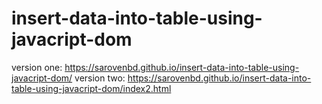 # insert-data-into-table-using-javacript-dom

version one: https://sarovenbd.github.io/insert-data-into-table-using-javacript-dom/
version two: https://sarovenbd.github.io/insert-data-into-table-using-javacript-dom/index2.html

